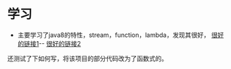 # 学习

+ 主要学习了java8的特性，stream，function，lambda，发现其很好，
[很好的链接1](https://www.zybuluo.com/changedi/note/622375)--
[很好的链接2](http://ifeve.com/lambda/)

还测试了下如何写，将该项目的部分代码改为了函数式的。